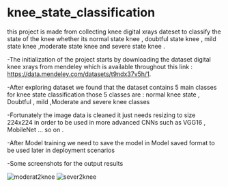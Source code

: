 # knee_state_classification


 
this project is made from collecting knee digital xrays dateset to classify the state of the knee whether its normal state knee , doubtful state knee , mild state knee ,moderate state knee and severe state knee .

-The initialization of the project starts by downloading the dataset digital knee xrays from mendeley which is available throughout this link : https://data.mendeley.com/datasets/t9ndx37v5h/1.

-After exploring dataset we found that the dataset contains 5 main classes for knee state classification those 5 classes are : normal knee state , Doubtful , mild ,Moderate and severe knee classes

-Fortunately the image data is cleaned it just needs resizing to size 224x224 in order to be used in more advanced CNNs such as VGG16 , MobileNet ... so on .

-After Model training we need to save the model in Model saved format to be used later in deployment scenarios



-Some screenshots for the output results 

![moderat2knee](https://user-images.githubusercontent.com/37244966/171993325-fcafd0a4-2690-40e7-ade9-1e81e0edf3a3.jpg)
![sever2knee](https://user-images.githubusercontent.com/37244966/171993329-f5068160-adc4-442a-bf2a-1ea47986db28.jpg)



